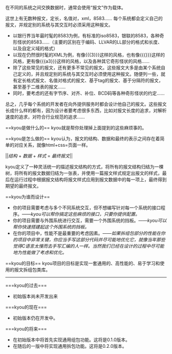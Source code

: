 在不同的系统之间交换数据时，通常会使用“报文”作为载体。

这世上有无数种报文，定长，名值对，xml，8583…… 每个系统都会定义自己的报文，并规定别的系统与其交互时必须采用这种报文。

 * 以银行界当年最时髦的8583为例，有标准的iso8583，银联的8583，各种奇形怪状的8583……（主要的区别在于编码、LLVAR的LL部分的格式和长度、以及自定义域的格式）
 * 以现在仍然很时髦的XML为例，有像{{{<a>3</a>}}}这样的风格，也有像{{{<a value="3"/>}}}这样的风格，更有像{{{<field><name>a</name><value>3</value></field>}}}这样的风格，以及各种其它奇形怪状的风格……
 * 除了这些常见的报文，还有更多不常见的报文。这些报文大多是由某个系统自己定义的，并且规定别的系统与其交互时必须使用这种报文。随便列一些，就有定长格式报文、名值对格式的报文、基于tag的报文、基于分隔符的报文，甚至基于二维表的报文……
 * 同时，要考虑的还有字节序、对齐、补位、BCD码等各种奇形怪状的约定……

总之，几乎每个系统的开发者在向外提供服务时都会设计他自己的报文。这些报文长成什么样的都有，因为设计者要考虑很多东西，比如对报文长度的追求，对解析速度的追求，对符合行业规范的追求……

==kyou是做什么的==
kyou就是帮你处理掉上面提到的这些麻烦事的。

==kyou是怎么做的==
kyou认为，报文的结构、数据和最终的表示之间存在着简单的对应关系，就像html+css=页面一样。

||*结构* + *数据* + *样式* = *最终报文*||

kyou定义了一种灵活统一的描述报文结构的方式，将所有的报文结构归结为一棵树，将所有的报文数据归结为一张表，并使用一篇报文样式规定出报文的样式，最后在运行过程中根据报文结构将报文样式应用到报文数据中的每一项上，最终得到期望的最终报文。

==kyou为谁而设计==
 * 你的项目需要考虑与多个不同系统交互，但不想编写针对每一个系统的接口程序。_——kyou可以帮你搞定这些麻烦的接口，只要你提供配置。_
 * 你的项目需要与外围系统进行交互，需要一个外围系统的挡板。_——kyou可以帮你快速搭建起这个外围系统的挡板。_
 * 在你的项目中，性能不是最重要的考虑因素。_——如果拆组包部分的性能在你的项目中非常关键，你应当手写这部分代码并尽可能地优化它，就像当年那些觉得C语言太慢而去手写汇编的人一样。当然我们已经在设计的过程中尽可能地为性能做了考虑和优化。_

==kyou的目标==
kyou项目的目标是实现一套通用的、高性能的、易于学习和使用的报文拆组包类库。

----

===kyou的过去===
 * 初始版本尚未开发出来

===kyou的现在===
 * 初始版本仍在开发中。

===kyou的将来===
 * 在初始版本中将首先实现通用组包功能。这将是0.1.0版本。
 * 在随后的一版中将实现通用拆包功能。这将是0.2.0版本。
